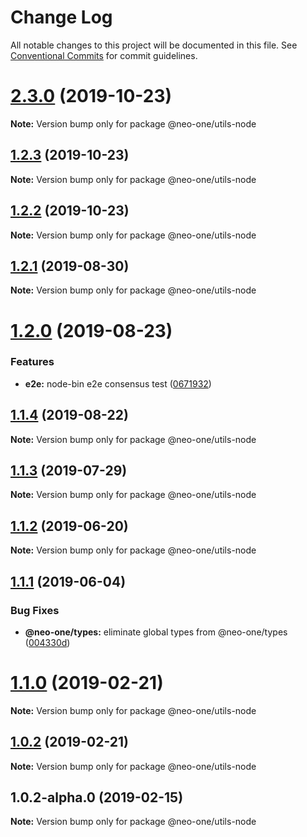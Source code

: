 # Change Log

All notable changes to this project will be documented in this file.
See [Conventional Commits](https://conventionalcommits.org) for commit guidelines.

# [2.3.0](https://github.com/neo-one-suite/neo-one/compare/@neo-one/utils-node@1.2.3...@neo-one/utils-node@2.3.0) (2019-10-23)

**Note:** Version bump only for package @neo-one/utils-node





## [1.2.3](https://github.com/neo-one-suite/neo-one/compare/@neo-one/utils-node@1.2.2...@neo-one/utils-node@1.2.3) (2019-10-23)

**Note:** Version bump only for package @neo-one/utils-node





## [1.2.2](https://github.com/neo-one-suite/neo-one/compare/@neo-one/utils-node@1.2.1...@neo-one/utils-node@1.2.2) (2019-10-23)

**Note:** Version bump only for package @neo-one/utils-node





## [1.2.1](https://github.com/neo-one-suite/neo-one/compare/@neo-one/utils-node@1.2.0...@neo-one/utils-node@1.2.1) (2019-08-30)

**Note:** Version bump only for package @neo-one/utils-node





# [1.2.0](https://github.com/neo-one-suite/neo-one/compare/@neo-one/utils-node@1.1.4...@neo-one/utils-node@1.2.0) (2019-08-23)


### Features

* **e2e:** node-bin e2e consensus test ([0671932](https://github.com/neo-one-suite/neo-one/commit/0671932))





## [1.1.4](https://github.com/neo-one-suite/neo-one/compare/@neo-one/utils-node@1.1.3...@neo-one/utils-node@1.1.4) (2019-08-22)

**Note:** Version bump only for package @neo-one/utils-node





## [1.1.3](https://github.com/neo-one-suite/neo-one/compare/@neo-one/utils-node@1.1.2...@neo-one/utils-node@1.1.3) (2019-07-29)

**Note:** Version bump only for package @neo-one/utils-node





## [1.1.2](https://github.com/neo-one-suite/neo-one/compare/@neo-one/utils-node@1.1.1...@neo-one/utils-node@1.1.2) (2019-06-20)

**Note:** Version bump only for package @neo-one/utils-node





## [1.1.1](https://github.com/neo-one-suite/neo-one/compare/@neo-one/utils-node@1.1.0...@neo-one/utils-node@1.1.1) (2019-06-04)


### Bug Fixes

* **@neo-one/types:** eliminate global types from @neo-one/types ([004330d](https://github.com/neo-one-suite/neo-one/commit/004330d))





# [1.1.0](https://github.com/neo-one-suite/neo-one/compare/@neo-one/utils-node@1.0.2...@neo-one/utils-node@1.1.0) (2019-02-21)

**Note:** Version bump only for package @neo-one/utils-node





## [1.0.2](https://github.com/neo-one-suite/neo-one/compare/@neo-one/utils-node@1.0.2-alpha.0...@neo-one/utils-node@1.0.2) (2019-02-21)

**Note:** Version bump only for package @neo-one/utils-node





## 1.0.2-alpha.0 (2019-02-15)

**Note:** Version bump only for package @neo-one/utils-node
